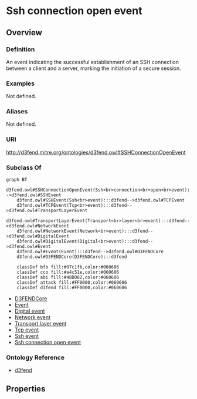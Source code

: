 # Ssh connection open event

## Overview

### Definition
An event indicating the successful establishment of an SSH connection between a client and a server, marking the initiation of a secure session.

### Examples
Not defined.

### Aliases
Not defined.

### URI
http://d3fend.mitre.org/ontologies/d3fend.owl#SSHConnectionOpenEvent

### Subclass Of
```mermaid
graph BT
    d3fend.owl#SSHConnectionOpenEvent(Ssh<br>connection<br>open<br>event):::d3fend-->d3fend.owl#SSHEvent
    d3fend.owl#SSHEvent(Ssh<br>event):::d3fend-->d3fend.owl#TCPEvent
    d3fend.owl#TCPEvent(Tcp<br>event):::d3fend-->d3fend.owl#TransportLayerEvent
    d3fend.owl#TransportLayerEvent(Transport<br>layer<br>event):::d3fend-->d3fend.owl#NetworkEvent
    d3fend.owl#NetworkEvent(Network<br>event):::d3fend-->d3fend.owl#DigitalEvent
    d3fend.owl#DigitalEvent(Digital<br>event):::d3fend-->d3fend.owl#Event
    d3fend.owl#Event(Event):::d3fend-->d3fend.owl#D3FENDCore
    d3fend.owl#D3FENDCore(D3FENDCore):::d3fend
    
    classDef bfo fill:#97c1fb,color:#060606
    classDef cco fill:#e4c51e,color:#060606
    classDef abi fill:#48DD82,color:#060606
    classDef attack fill:#FF0000,color:#060606
    classDef d3fend fill:#FF0000,color:#060606
```

- [D3FENDCore](/docs/ontology/reference/model/D3FENDCore/D3FENDCore.md)
- [Event](/docs/ontology/reference/model/D3FENDCore/Event/Event.md)
- [Digital event](/docs/ontology/reference/model/D3FENDCore/Event/Digital%20event/Digital%20event.md)
- [Network event](/docs/ontology/reference/model/D3FENDCore/Event/Digital%20event/Network%20event/Network%20event.md)
- [Transport layer event](/docs/ontology/reference/model/D3FENDCore/Event/Digital%20event/Network%20event/Transport%20layer%20event/Transport%20layer%20event.md)
- [Tcp event](/docs/ontology/reference/model/D3FENDCore/Event/Digital%20event/Network%20event/Transport%20layer%20event/Tcp%20event/Tcp%20event.md)
- [Ssh event](/docs/ontology/reference/model/D3FENDCore/Event/Digital%20event/Network%20event/Transport%20layer%20event/Tcp%20event/Ssh%20event/Ssh%20event.md)
- [Ssh connection open event](/docs/ontology/reference/model/D3FENDCore/Event/Digital%20event/Network%20event/Transport%20layer%20event/Tcp%20event/Ssh%20event/Ssh%20connection%20open%20event/Ssh%20connection%20open%20event.md)


### Ontology Reference
- [d3fend](http://d3fend.mitre.org/ontologies/d3fend.owl#)

## Properties
